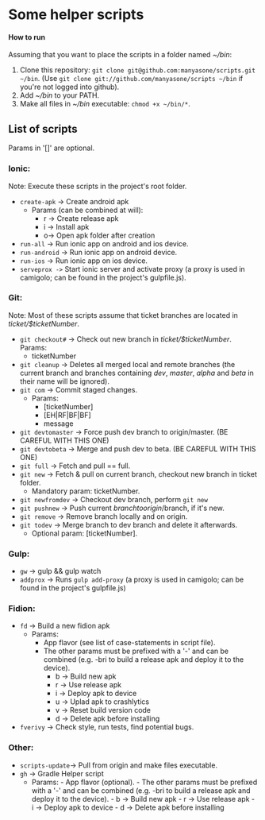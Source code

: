 # Some helper scripts

#### How to run

Assuming that you want to place the scripts in a folder named _~/bin_:

1. Clone this repository: ```git clone git@github.com:manyasone/scripts.git ~/bin```.
	(Use ```git clone git://github.com/manyasone/scripts ~/bin``` if you're not logged into github).
2. Add _~/bin_ to your PATH.
3. Make all files in _~/bin_ executable: ```chmod +x ~/bin/*```.

## List of scripts
Params in '[]' are optional.

### Ionic:
Note: Execute these scripts in the project's root folder.
- ```create-apk``` -> Create android apk
    - Params (can be combined at will):
        - r -> Create release apk
        - i -> Install apk
        - o-> Open apk folder after creation
- ```run-all``` -> Run ionic app on android and ios device.
- ```run-android``` -> Run ionic app on android device.
- ```run-ios``` -> Run ionic app on ios device.
- ```serveprox ->``` Start ionic server and activate proxy (a proxy is used in camigolo; can be found in the project's gulpfile.js).

### Git:
Note: Most of these scripts assume that ticket branches are located in _ticket/$ticketNumber_.

- ```git checkout#``` -> Check out new branch in _ticket/$ticketNumber_. Params:
    - ticketNumber
- ```git cleanup``` -> Deletes all merged local and remote branches (the current branch and branches containing _dev_, _master_, _alpha_ and _beta_ in their name will be ignored).
- ```git com``` -> Commit staged changes.
    - Params:
        - [ticketNumber]
        - [EH|RF|BF|BF]
        - message
- ```git devtomaster``` -> Force push dev branch to origin/master. (BE CAREFUL WITH THIS ONE)
- ```git devtobeta``` -> Merge and push dev to beta. (BE CAREFUL WITH THIS ONE)
- ```git full``` -> Fetch and pull == full.
- ```git new``` -> Fetch & pull on current branch, checkout new branch in ticket folder.
    - Mandatory param: ticketNumber.
- ```git newfromdev``` -> Checkout dev branch, perform ```git new```
- ```git pushnew``` -> Push current $branch to origin/$branch, if it's new.
- ```git remove``` -> Remove branch locally and on origin.
- ```git todev``` -> Merge branch to dev branch and delete it afterwards.
    - Optional param: [ticketNumber].

### Gulp:
- ```gw``` -> gulp && gulp watch
- ```addprox``` -> Runs ```gulp add-proxy``` (a proxy is used in camigolo; can be found in the project's gulpfile.js)

### Fidion:
- ```fd``` -> Build a new fidion apk
	- Params:
		- App flavor (see list of case-statements in script file).
 		- The other params must be prefixed with a '-' and can be combined (e.g. -bri to build a release apk and deploy it to the device).
 			- b -> Build new apk
 			- r -> Use release apk
 			- i -> Deploy apk to device
 		 	- u -> Uplad apk to crashlytics
 		 	- v -> Reset build version code
 		 	- d -> Delete apk before installing
- ```fverivy``` -> Check style, run tests, find potential bugs.

### Other:
- ```scripts-update```-> Pull from origin and make files executable.
- ```gh``` -> Gradle Helper script
	- Params:
			- App flavor (optional).
	 		- The other params must be prefixed with a '-' and can be combined (e.g. -bri to build a release apk and deploy it to the device).
	 			- b -> Build new apk
	 			- r -> Use release apk
	 			- i -> Deploy apk to device
 		 		- d -> Delete apk before installing



